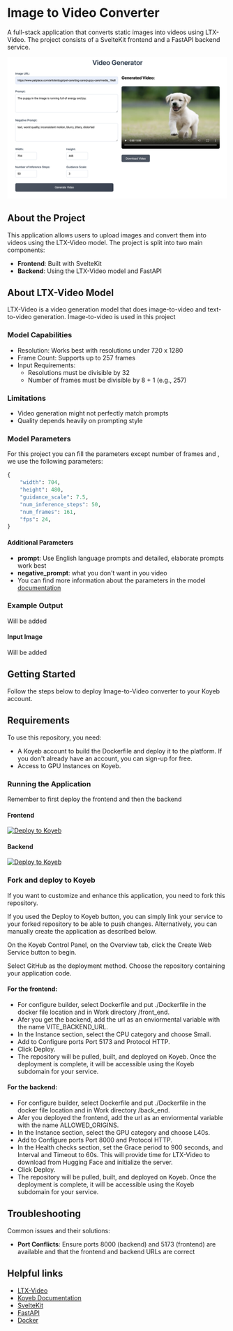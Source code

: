 # Image to Video Converter

A full-stack application that converts static images into videos using LTX-Video. The project consists of a SvelteKit frontend and a FastAPI backend service.

![Puppy Running](demo.png)
## About the Project

This application allows users to upload images and convert them into videos using the LTX-Video model. The project is split into two main components:

- **Frontend**: Built with SvelteKit
- **Backend**: Using the LTX-Video model and FastAPI

## About LTX-Video Model

LTX-Video is a video generation model that does image-to-video and text-to-video generation. Image-to-video is used in this project

### Model Capabilities
- Resolution: Works best with resolutions under 720 x 1280
- Frame Count: Supports up to 257 frames
- Input Requirements:
  - Resolutions must be divisible by 32
  - Number of frames must be divisible by 8 + 1 (e.g., 257)
### Limitations
- Video generation might not perfectly match prompts
- Quality depends heavily on prompting style



### Model Parameters
For this project you can fill the parameters except number of frames and , we use the following parameters:

```python
{
    "width": 704,          
    "height": 480,         
    "guidance_scale": 7.5,
    "num_inference_steps": 50,  
    "num_frames": 161,
    "fps": 24,            
}
```
#### Additional Parameters
- **prompt**: Use English language prompts and detailed, elaborate prompts work best
- **negative_prompt**: what you don't want in you video
- You can find more information about the parameters in the model [documentation](https://huggingface.co/docs/diffusers/main/en/api/pipelines/ltx_video#diffusers.LTXImageToVideoPipeline)


### Example Output
Will be added
#### Input Image
Will be added
## Getting Started

Follow the steps below to deploy Image-to-Video converter to your Koyeb account.

## Requirements
To use this repository, you need:
- A Koyeb account to build the Dockerfile and deploy it to the platform. If you don't already have an account, you can sign-up for free.
- Access to GPU Instances on Koyeb.


### Running the Application
Remember to first deploy the frontend and then the backend 

#### Frontend
[![Deploy to Koyeb](https://www.koyeb.com/static/images/deploy/button.svg)](https://app.koyeb.com/deploy?name=image-to-video-frontend&repository=minettebrink%2Fimage_to_video&branch=main&workdir=front_end&builder=dockerfile&dockerfile=.%2FDockerfile&instance_type=small&regions=par&env%5BVITE_BACKEND_URL%5D=https%3A%2F%2Fvocal-lorie-challenge-ff910da8.koyeb.app&ports=5173%3Bhttp%3B%2F&hc_protocol%5B5173%5D=tcp&hc_grace_period%5B5173%5D=5&hc_interval%5B5173%5D=30&hc_restart_limit%5B5173%5D=3&hc_timeout%5B5173%5D=5&hc_path%5B5173%5D=%2F&hc_method%5B5173%5D=get)

#### Backend
[![Deploy to Koyeb](https://www.koyeb.com/static/images/deploy/button.svg)](https://app.koyeb.com/deploy?name=image-to-video-backend&repository=minettebrink%2Fimage_to_video&branch=main&workdir=%2Fback_end&builder=dockerfile&dockerfile=.%2FDockerfile&instance_type=gpu-nvidia-l40s&regions=eu&instances_min=0&autoscaling_sleep_idle_delay=300&env%5BALLOWED_ORIGINS%5D=https%3A%2F%2Fridiculous-kai-challenge-f777c3cf.koyeb.app&hc_grace_period%5B8000%5D=900&hc_interval%5B8000%5D=60&hc_timeout%5B8000%5D=60)

### Fork and deploy to Koyeb
If you want to customize and enhance this application, you need to fork this repository.

If you used the Deploy to Koyeb button, you can simply link your service to your forked repository to be able to push changes. Alternatively, you can manually create the application as described below.

On the Koyeb Control Panel, on the Overview tab, click the Create Web Service button to begin.

Select GitHub as the deployment method.
Choose the repository containing your application code.

#### For the frontend: 
- For configure builder, select Dockerfile and put ./Dockerfile in the docker file location and in Work directory /front_end.
- Afer you get the backend, add the url as an enviormental variable with the name VITE_BACKEND_URL.
- In the Instance section, select the CPU category and choose Small.
- Add to Configure ports Port 5173 and Protocol HTTP.
- Click Deploy.
- The repository will be pulled, built, and deployed on Koyeb. Once the deployment is complete, it will be accessible using the Koyeb subdomain for your service.

#### For the backend: 
- For configure builder, select Dockerfile and put ./Dockerfile in the docker file location and in Work directory /back_end.
- Afer you deployed the frontend, add the url as an enviormental variable with the name ALLOWED_ORIGINS.
- In the Instance section, select the GPU category and choose L40s.
- Add to Configure ports Port 8000 and Protocol HTTP.
- In the Health checks section, set the Grace period to 900 seconds, and Interval and Timeout to 60s. This will provide time for LTX-Video to download from Hugging Face and initialize the server.
- Click Deploy.
- The repository will be pulled, built, and deployed on Koyeb. Once the deployment is complete, it will be accessible using the Koyeb subdomain for your service.




## Troubleshooting

Common issues and their solutions: 
* **Port Conflicts**: Ensure ports 8000 (backend) and 5173 (frontend) are available and that the frontend and backend URLs are correct



## Helpful links
* [LTX-Video](https://huggingface.co/Lightricks/LTX-Video)
* [Koyeb Documentation](https://www.koyeb.com/docs)
* [SvelteKit](https://kit.svelte.dev/)
* [FastAPI](https://fastapi.tiangolo.com/)
* [Docker](https://www.docker.com/)